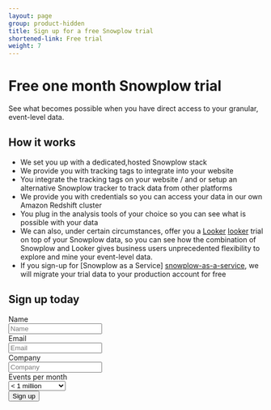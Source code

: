 ```yaml
---
layout: page
group: product-hidden
title: Sign up for a free Snowplow trial
shortened-link: Free trial
weight: 7
---
```


# Free one month Snowplow trial

See what becomes possible when you have direct access to your granular, event-level data.

## How it works

* We set you up with a dedicated,hosted Snowplow stack
* We provide you with tracking tags to integrate into your website
* You integrate the tracking tags on your website / and or setup an alternative Snowplow tracker to track data from other platforms
* We provide you with credentials so you can access your data in our own Amazon Redshift cluster
* You plug in the analysis tools of your choice so you can see what is possible with your data
* We can also, under certain circumstances, offer you a [Looker] [looker] trial on top of your Snowplow data, so you can see how the combination of Snowplow and Looker gives business users unprecedented flexibility to explore and mine your event-level data.
* If you sign-up for [Snowplow as a Service] [snowplow-as-a-service], we will migrate your trial data to your production account for free

## Sign up today

<div id="trial-form">
	<form class="form-horizontal">
		<div class="control-group" id="groupName">
			<label class="control-label" for="inputName">Name</label>
			<div class="controls" id="controlsName">
				<input type="text" id="inputName" placeholder="Name">
			</div>
		</div>
		<div class="control-group" id="groupEmail">
			<label class="control-label" for="inputEmail">Email</label>
			<div class="controls" id="controlsEmail">
				<input type="text" id="inputEmail" placeholder="Email">
			</div>
		</div>
		<div class="control-group" id="groupCompany">
			<label class="control-label" for="inputCompany">Company</label>
			<div class="controls" id="controlsCompany">
				<input type="text" id="inputCompany" placeholder="Company">
			</div>
		</div>
		<div class="control-group" id="groupEventsPerMonth">
			<label class="control-label" for="inputEventsPerMonth">Events per month</label>
			<div class="controls" id="controlsEventsPerMonth">
				<select id="inputEventsPerMonth">
					<option>&lt; 1 million</option>
					<option>1 - 10 million</option>
					<option>10 - 100 million</option>
					<option>100 - 1 billion</option>
					<option>1 billion +</option>
				</select>
			</div>
		</div>
		<div class="control-group">
			<div class="controls">
				<button type="submit" class="btn btn-success btn-primary" id="submitFreeTrialButton">Sign up</button>
			</div>
		</div>
	</form>
</div>




[looker]: http://looker.com/
[snowplow-as-a-service]: /product/get-started/#saas